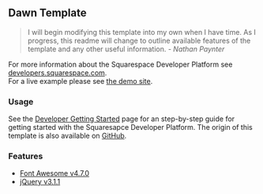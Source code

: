Dawn Template
------------------------------

>I will begin modifying this template into my own when I have time. As I progress, this readme will change to outline available features of the template and any other useful information. _- Nathan Paynter_  

For more information about the Squarespace Developer Platform see [developers.squarespace.com](http://developers.squarespace.com).  
For a live example please see [the demo site](https://dawn-demo.nathanpaynter.com).

### Usage

See the [Developer Getting Started](https://developers.squarespace.com/getting-started) page for an step-by-step guide for getting started with the Squaresapce Developer Platform. The origin of this template is also available on [GitHub](https://github.com/Squarespace/base-template).

### Features

* [Font Awesome v4.7.0](https://github.com/FortAwesome/Font-Awesome)  
* [jQuery v3.1.1](https://jquery.com/)  

